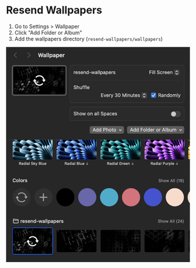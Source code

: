 # Resend Wallpapers

1. Go to Settings > Wallpaper
2. Click "Add Folder or Album"
3. Add the wallpapers directory (`resend-wallpapers/wallpapers`)

![macOS15.png](static/macOS15.png)
